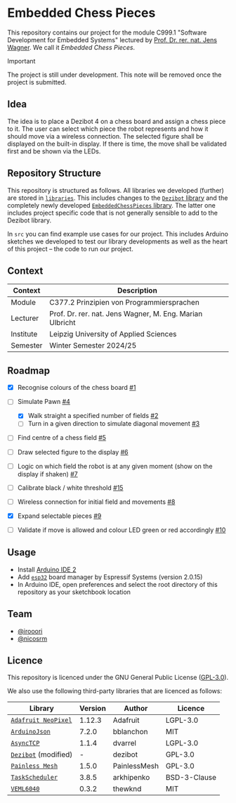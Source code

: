 # Embedded Chess Pieces

This repository contains our project for the module C999.1 "Software Development for Embedded Systems" lectured by [Prof. Dr. rer. nat. Jens Wagner](https://fim.htwk-leipzig.de/fakultaet/personen/professorinnen-und-professoren/jens-wagner/). We call it *Embedded Chess Pieces*.

> [!IMPORTANT]
> The project is still under development. This note will be removed once the project is submitted.


## Idea

The idea is to place a Dezibot 4 on a chess board and assign a chess piece to it. The user can select which piece the robot represents and how it should move via a wireless connection. The selected figure shall be displayed on the built-in display. If there is time, the move shall be validated first and be shown via the LEDs.


## Repository Structure

This repository is structured as follows. All libraries we developed (further) are stored in [`libraries`](./libraries/). This includes changes to the [`Dezibot` library](./libraries/Dezibot/) and the completely newly developed [`EmbeddedChessPieces` library](./libraries/EmbeddedChessPieces/). The latter one includes project specific code that is not generally sensible to add to the Dezibot library.

In `src` you can find example use cases for our project. This includes Arduino sketches we developed to test our library developments as well as the heart of this project – the code to run our project.


## Context

| Context    | Description                                                                         |
|------------|-------------------------------------------------------------------------------------|
| Module     | C377.2 Prinzipien von Programmiersprachen                                           |
| Lecturer   | Prof. Dr. rer. nat. Jens Wagner, M. Eng. Marian Ulbricht                            |
| Institute  | Leipzig University of Applied Sciences                                              |
| Semester   | Winter Semester 2024/25                                                             |


## Roadmap

- [x] Recognise colours of the chess board [#1](https://github.com/nicosrm/24-emb-chess/issues/1)
- [ ] Simulate Pawn [#4](https://github.com/nicosrm/24-emb-chess/issues/4)
    - [x] Walk straight a specified number of fields [#2](https://github.com/nicosrm/24-emb-chess/issues/2)
    - [ ] Turn in a given direction to simulate diagonal movement [#3](https://github.com/nicosrm/24-emb-chess/issues/3)
- [ ] Find centre of a chess field [#5](https://github.com/nicosrm/24-emb-chess/issues/5)
- [ ] Draw selected figure to the display [#6](https://github.com/nicosrm/24-emb-chess/issues/6)
- [ ] Logic on which field the robot is at any given moment (show on the display if shaken) [#7](https://github.com/nicosrm/24-emb-chess/issues/7)
- [ ] Calibrate black / white threshold [#15](https://github.com/nicosrm/24-emb-chess/issues/15)
- [ ] Wireless connection for initial field and movements [#8](https://github.com/nicosrm/24-emb-chess/issues/8)
- [x] Expand selectable pieces [#9](https://github.com/nicosrm/24-emb-chess/issues/9)
- [ ] Validate if move is allowed and colour LED green or red accordingly [#10](https://github.com/nicosrm/24-emb-chess/issues/10)


## Usage

- Install [Arduino IDE 2](https://github.com/arduino/arduino-ide)
- Add [`esp32`](https://github.com/espressif/arduino-esp32/releases/tag/2.0.15) board manager by Espressif Systems (version 2.0.15)
- In Arduino IDE, open preferences and select the root directory of this repository as your sketchbook location


## Team

- [@irooori](https://github.com/irooori)
- [@nicosrm](https://github.com/nicosrm)


## Licence

This repository is licenced under the GNU General Public License ([GPL-3.0](./LICENSE)).

We also use the following third-party libraries that are licenced as follows:

| Library                                                              | Version | Author       | Licence      |
|----------------------------------------------------------------------|---------|--------------|--------------|
| [`Adafruit NeoPixel`](https://github.com/adafruit/Adafruit_NeoPixel) | 1.12.3  | Adafruit     | LGPL-3.0     |
| [`ArduinoJson`](https://github.com/bblanchon/ArduinoJson)            | 7.2.0   | bblanchon    | MIT          |
| [`AsyncTCP`](https://github.com/dvarrel/AsyncTCP)                    | 1.1.4   | dvarrel      | LGPL-3.0     |
| [`Dezibot`](https://github.com/dezibot/dezibot) (modified)           | -       | dezibot      | GPL-3.0      |
| [`Painless Mesh`](https://gitlab.com/painlessMesh/painlessMesh)      | 1.5.0   | PainlessMesh | GPL-3.0      |
| [`TaskScheduler`](https://github.com/arkhipenko/TaskScheduler)       | 3.8.5   | arkhipenko   | BSD-3-Clause |
| [`VEML6040`](https://github.com/thewknd/VEML6040)                    | 0.3.2   | thewknd      | MIT          |
